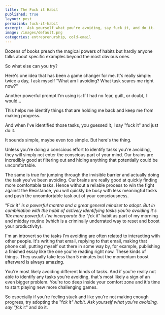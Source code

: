 ```yaml
---
title: The Fuck it Habit
published: true
layout: post
permalink: fuck-it-habit
excerpt:  Ask yourself what you're avoiding, say fuck it, and do it.
image: /images/default.png
categories: entreprenurship, cold-email
---
```


Dozens of books preach the magical powers of habits but hardly anyone talks about specific examples beyond the most obvious ones. 

So what else can you try?

Here's one idea that has been a game changer for me.
It's really simple: twice a day, I ask myself "What am I avoiding? What task scares me right now?" 

Another powerful prompt I'm using is: If I had no fear, guilt, or doubt, I would…

This helps me identify things that are holding me back and keep me from making progress.

And when I've identified those tasks, you guessed it, I say "fuck it" and just do it.

It sounds simple, maybe even too simple. But here's the thing. 

Unless you're doing a conscious effort to identify tasks you're avoiding, they will simply not enter the conscious part of your mind. Our brains are incredibly good at filtering out and hiding anything that potentially could be uncomfortable.

The same is true for jumping through the invisible barrier and actually doing the task you've been avoiding. Our brains are really good at quickly finding more comfortable tasks. Hence without a reliable process to win the fight against the Resistance, you will quickly be busy with less meaningful tasks and push the uncomfortable task out of your consciousness.

"F*ck it" is a powerful mantra and a great general mindset to adopt. But in combination with the habit of actively identifying tasks you're avoiding it's 10x more powerful. 
I've incorporate the "f*ck it" habit as part of my morning and midday routine (which is a criminally underrated way to reset and boost your productivity). 

I'm an introvert so the tasks I'm avoiding are often related to interacting with other people. It's writing that email, replying to that email, making that phone call, putting myself out there in some way by, for example, publishing a finished essay like the one you're reading right now. These kinds of things. They usually take less than 5 minutes but the momentum boost afterward is always amazing.

You're most likely avoiding different kinds of tasks. And if you're really not able to identify any tasks you're avoiding, that's most likely a sign of an even bigger problem. You're too deep inside your comfort zone and it's time to start playing new more challenging games.

So especially if you're feeling stuck and like you're not making enough progress, try adopting the "f*ck it" habit. 
Ask yourself what you're avoiding, say "f*ck it" and do it.